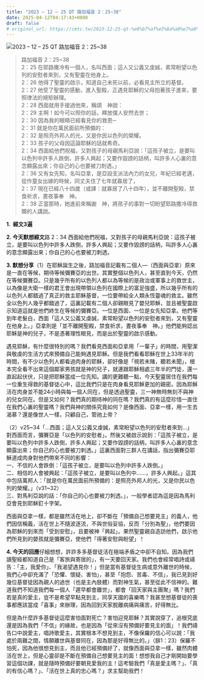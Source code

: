 ```yaml
---
title: "2023 – 12 – 25 QT 路加福音 2：25~38"
date: 2025-04-12T04:17:43+0800
draft: false
# original_url: https://cmtc.tw/2023-12-25-qt-%e8%b7%af%e5%8a%a0%e7%a6%8f%e9%9f%b3-2%ef%bc%9a2538
---
```


![2023 – 12 – 25 QT 路加福音 2：25~38](/images/qt.jpg  "2023 – 12 – 25 QT 路加福音 2：25~38")

> 路加福音 2：25~38  
> 2：25 在耶路撒冷有一個人，名叫西面；這人又公義又虔誠，素常盼望以色列的安慰者來到，又有聖靈在他身上。  
> 2：26 他得了聖靈的啟示，知道自己未死以前，必看見主所立的基督。  
> 2：27 他受了聖靈的感動，進入聖殿，正遇見耶穌的父母抱著孩子進來，要照律法的規矩辦理。  
> 2：28 西面就用手接過他來，稱頌　神說：  
> 2：29 主啊！如今可以照你的話，釋放僕人安然去世；  
> 2：30 因為我的眼睛已經看見你的救恩─  
> 2：31 就是你在萬民面前所預備的：  
> 2：32 是照亮外邦人的光，又是你民以色列的榮耀。  
> 2：33 孩子的父母因這論耶穌的話就希奇。  
> 2：34 西面給他們祝福，又對孩子的母親馬利亞說：「這孩子被立，是要叫以色列中許多人跌倒，許多人興起；又要作毀謗的話柄，叫許多人心裏的意念顯露出來；你自己的心也要被刀刺透。」  
> 2：36 又有女先知，名叫亞拿，是亞設支派法內力的女兒，年紀已經老邁，從作童女出嫁的時候，同丈夫住了七年就寡居了，  
> 2：37 現在已經八十四歲（或譯：就寡居了八十四年），並不離開聖殿，禁食祈求，晝夜事奉　神。  
> 2：38 正當那時，她進前來稱謝　神，將孩子的事對一切盼望耶路撒冷得救贖的人講說。

**1.  經文3遍**

**2. 今天默想經文**路 2：34 西面給他們祝福，又對孩子的母親馬利亞說：這孩子被立，是要叫以色列中許多人跌倒，許多人興起；又要作毀謗的話柄，叫許多人心裏的意念顯露出來；你自己的心也要被刀刺透。

**3. 默想分享**（1）在耶穌誕生之後，路加福音記載有二個人—（西面與亞拿）原來是一直在等候，期待等候彌賽亞的出世。其實整個以色列人，甚至直到今天，仍然在等候彌賽亞。只是幾乎所有的以色列人都以為等候的是政治或軍事上的救世主，以為像是大衛一樣的君王會出現帶領以色列在國際上的富足強盛，所以幾乎所有的以色列人都錯過了真正的救主耶穌基督，一位要帶給全人類永恆靈魂的救主。雖然全以色列人幾乎都錯過了，這裏記載有二個人卻親眼見了嬰兒耶穌，並且被聖靈啟示知道這就是他們終生在等候的彌賽亞。一位是西面、一位是女先知亞拿。他們等到年老髮白，西面「這人又公義又虔誠，素常盼望以色列的安慰者來到，又有聖靈在他身上。」亞拿則是「並不離開聖殿，禁食祈求，晝夜事奉　神。」他們能夠認出耶穌是神的兒子，不是憑著理性眼見，而是出於聖靈的啟示感動。

遇見耶穌，有什麼很特別的嗎？我們看見西面和亞拿用「一輩子」的時間，用聖潔與敬虔的生活方式來預備自己能夠遇見耶穌。但是我們看看耶穌在世上33年半的時間，有不少以色列人都看過肉身的耶穌，卻好像是「視若未賭，聽若未聞」，根本完全看不出來這個鄰家男孩就是神的兒子，就連跟耶穌相處三年半的門徒，還一直起起伏伏，只是把耶穌當成一位先知。講的更難聽一點，今天聖靈居住在我們每一位重生得救的基督徒心中，這比我們只是在肉身看見耶穌更加的親密。因為耶穌活在肉身並不能24小時與每一個人同在，但是透過聖靈，三一神無時無刻不與神的兒女同在。但是又如何？我們真的期待神的同在嗎？我們真的有這麼珍惜一直住在我們心裏的聖靈嗎？我們與神的關係究竟如何？是像西面、亞拿一樣，用一生去渴慕？還是像世人一樣，只顧自己，管祂上帝？

（2）v25~34「…西面；這人又公義又虔誠，素常盼望以色列的安慰者來到…」對西面而言，彌賽亞是「以色列的安慰者」。然後又被啟示說到：「這孩子被立，是要叫以色列中許多人跌倒，許多人興起；又要作毀謗的話柄，叫許多人心裏的意念顯露出來；你自己的心也要被刀刺透。」這裏西面對三群人在講話，指出彌賽亞耶穌道成肉身對他們帶來不同的影響：  
一、不信的人會跌倒：「這孩子被立，是要叫以色列中許多人跌倒。」  
二、相信的人會被興起：「這孩子被立，是要叫以色列中……，許多人興起。」這其中包括萬邦人：「就是你在萬民面前所預備的：是照亮外邦人的光，又是你民以色列的榮耀。」（v31~32）  
三、對馬利亞說的話：「你自己的心也要被刀刺透。」，一般學者認為這是因為馬利亞會見到耶穌釘十字架。

西面與亞拿一樣，都是雖然活在地上，卻不斷在「預備自己想要見主」的義人，他們因信稱義，活在世上不隨波逐流，不與世俗妥協，反而「分別為聖」，他們要因為耶穌的到來而「受到安慰」，且要被神「興起」。果然聖靈親自造訪他們，啟示他們所見到的嬰孩就是彌賽亞，使他們「得著安慰與盼望」！

**4. 今天的回應**仔細想想，許許多多基督徒活在極端矛盾之中卻不自知。因為我們讀聖經都知道自己是「客旅與寄居的」，有一天要回天家。我們也會經常唱詩或禱告：「主，我愛你」、「我渴望遇見你！」但是當有基督徒生病或意外離世的時候，我們心中卻充滿了「恐懼、懷疑、害怕」，甚至「抱怨、苦毒、不信」，我已見到好幾位基督徒因為親人的過世（也是主內肢體）而對神生氣，甚至從此不信神的。難道我們不知道我們每一個人「遲早都會離世」，都會「回天家與主團聚」嗎？我們若是真的愛主，豈不是希望早點見到主，同享天國的喜樂嗎？我甚至想基督徒的喪事都應該當成「喜事」來辦理，因為回到天家脫離病痛與痛苦，好得無比。

但是為什麼許多基督徒這麼害怕面對死亡？害怕迎見耶穌？其實說穿了，追根究底還是因為我們「不信」的緣故，也是因為「從來沒有預備好要見主的面」！我們禱告口中說愛主，唱詩歌愛主，其實根本不想見到主，不像保羅的信心可以說：「我處於兩難之間，情願離世與基督同在，因為那是好得無比的。」（腓1：23）保羅不怕死，因為他很想見到主，而且他已經預備好了，就像西面與亞拿一樣，雖然肉體活在世上，但是心靈卻是不斷在預備自己想要見主的面！想想我自己才剛開始要學習這個功課，就是隨時預備好要朝見愛我的主！這考驗我們「真是愛主嗎？」、「真的有信心嗎？」、「活在世上真的忠心嗎？」求主幫助我們！